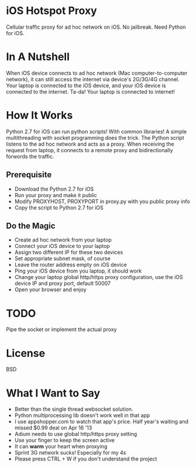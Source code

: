 iOS Hotspot Proxy
=================

Cellular traffic proxy for ad hoc network on iOS. No jailbreak. Need Python for iOS.


In A Nutshell
=============

When iOS device connects to ad hoc network (Mac computer-to-computer network), it can still access the internet via device's 2G/3G/4G channel. Your laptop is connected to the iOS device, and your iOS device is connected to the internet. Ta-da! Your laptop is connected to internet!

How It Works
============

Python 2.7 for iOS can run python scripts! With common libraries! A simple multithreading with socket programming does the trick. The Python script listens to the ad hoc network and acts as a proxy. When receiving the request from laptop, it connects to a remote proxy and bidirectionally forwords the traffic.

Prerequisite
------------

* Download the Python 2.7 for iOS
* Run your proxy and make it public
* Modify PROXYHOST, PROXYPORT in proxy.py with you public proxy info
* Copy the script to Python 2.7 for iOS

Do the Magic
------------

* Create ad hoc network from your laptop
* Connect your iOS device to your laptop
* Assign two different IP for these two devices
* Set appropriate subnet mask, of course
* Leave the router address empty on iOS device
* Ping your iOS device from you laptop, it should work
* Change your laptop global http/https proxy configuration, use the iOS device IP and proxy port, default 50007
* Open your browser and enjoy

TODO
====

Pipe the socket or implement the actual proxy

License
=======

BSD

What I Want to Say
==================

* Better than the single thread websocket solution.
* Python multiprocessing lib doesn't work well in that app
* I use appshopper.com to watch that app's price. Half year's waiting and missed $0.99 deal on Apr 16 '13
* Adium needs to use global http/https proxy setting
* Use your finger to keep the screen active
* It can **warm** your heart when proxying
* Sprint 3G network sucks! Especially for my 4s
* Please press CTRL + W if you don't understand the project